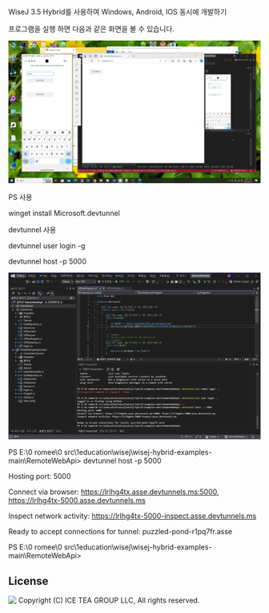 WiseJ 3.5 Hybrid를 사용하여 Windows, Android, IOS 동시에 개발하기

<p>프로그램을 실행 하면 다음과 같은 화면을 볼 수 있습니다.

![poster](./img1.png)

PS 사용 

winget install Microsoft.devtunnel

devtunnel 사용

devtunnel user login -g

devtunnel host -p 5000

![poster](./img2.png)

PS E:\0 romee\0 src\1education\wisej\wisej-hybrid-examples-main\RemoteWebApi> devtunnel host -p 5000

Hosting port: 5000

Connect via browser: https://lrlhg4tx.asse.devtunnels.ms:5000, https://lrlhg4tx-5000.asse.devtunnels.ms

Inspect network activity: https://lrlhg4tx-5000-inspect.asse.devtunnels.ms

Ready to accept connections for tunnel: puzzled-pond-r1pq7fr.asse

PS E:\0 romee\0 src\1education\wisej\wisej-hybrid-examples-main\RemoteWebApi>


License
-------
<img src="http://iceteagroup.com/wp-content/uploads/2017/01/Square-64x64-trasp.png" height="20" align="top"> Copyright (C) ICE TEA GROUP LLC, All rights reserved.

